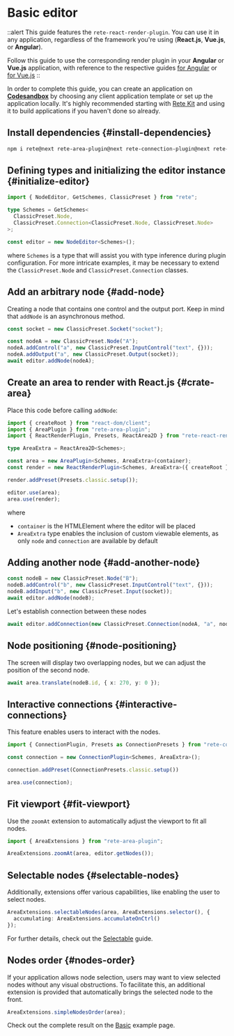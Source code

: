 # Basic editor

::alert
This guide features the `rete-react-render-plugin`. You can use it in any application, regardless of the framework you're using (**React.js**, **Vue.js**, or **Angular**).

Follow this guide to use the corresponding render plugin in your **Angular** or **Vue.js** application, with reference to the respective guides [for Angular](/docs/guides/renderers/angular) or [for Vue.js](/docs/guides/renderers/vue)
::

In order to complete this guide, you can create an application on **[Codesandbox](https://codesandbox.io)** by choosing any client application template or set up the application locally. It's highly recommended starting with [Rete Kit](/docs/development/rete-kit) and using it to build applications if you haven't done so already.

## Install dependencies {#install-dependencies}

```bash
npm i rete@next rete-area-plugin@next rete-connection-plugin@next rete-react-render-plugin@next rete-render-utils@next styled-components@next react@18 react-dom@18
```

## Defining types and initializing the editor instance {#initialize-editor}

```ts
import { NodeEditor, GetSchemes, ClassicPreset } from "rete";

type Schemes = GetSchemes<
  ClassicPreset.Node,
  ClassicPreset.Connection<ClassicPreset.Node, ClassicPreset.Node>
>;

const editor = new NodeEditor<Schemes>();
```
where `Schemes` is a type that will assist you with type inference during plugin configuration. For more intricate examples, it may be necessary to extend the `ClassicPreset.Node` and `ClassicPreset.Connection` classes.

## Add an arbitrary node {#add-node}

Creating a node that contains one control and the output port. Keep in mind that `addNode` is an asynchronous method.

```ts
const socket = new ClassicPreset.Socket("socket");

const nodeA = new ClassicPreset.Node("A");
nodeA.addControl("a", new ClassicPreset.InputControl("text", {}));
nodeA.addOutput("a", new ClassicPreset.Output(socket));
await editor.addNode(nodeA);
```


## Create an area to render with React.js {#crate-area}

Place this code before calling `addNode`:

```ts
import { createRoot } from "react-dom/client";
import { AreaPlugin } from "rete-area-plugin";
import { ReactRenderPlugin, Presets, ReactArea2D } from "rete-react-render-plugin";

type AreaExtra = ReactArea2D<Schemes>;

const area = new AreaPlugin<Schemes, AreaExtra>(container);
const render = new ReactRenderPlugin<Schemes, AreaExtra>({ createRoot });

render.addPreset(Presets.classic.setup());

editor.use(area);
area.use(render);
```
where
- `container` is the HTMLElement where the editor will be placed
- `AreaExtra` type enables the inclusion of custom viewable elements, as only `node` and `connection` are available by default

## Adding another node {#add-another-node}

```ts
const nodeB = new ClassicPreset.Node("B");
nodeB.addControl("b", new ClassicPreset.InputControl("text", {}));
nodeB.addInput("b", new ClassicPreset.Input(socket));
await editor.addNode(nodeB);
```

Let's establish connection between these nodes

```ts
await editor.addConnection(new ClassicPreset.Connection(nodeA, "a", nodeB, "b"));
```

## Node positioning {#node-positioning}

The screen will display two overlapping nodes, but we can adjust the position of the second node.

```ts
await area.translate(nodeB.id, { x: 270, y: 0 });
```

## Interactive connections {#interactive-connections}

This feature enables users to interact with the nodes.

```ts
import { ConnectionPlugin, Presets as ConnectionPresets } from "rete-connection-plugin"

const connection = new ConnectionPlugin<Schemes, AreaExtra>();

connection.addPreset(ConnectionPresets.classic.setup())

area.use(connection);
```

## Fit viewport {#fit-viewport}

Use the `zoomAt` extension to automatically adjust the viewport to fit all nodes.

```ts
import { AreaExtensions } from "rete-area-plugin";

AreaExtensions.zoomAt(area, editor.getNodes());
```

## Selectable nodes {#selectable-nodes}

Additionally, extensions offer various capabilities, like enabling the user to select nodes.

```ts
AreaExtensions.selectableNodes(area, AreaExtensions.selector(), {
  accumulating: AreaExtensions.accumulateOnCtrl()
});
```

For further details, check out the [Selectable](/docs/guides/selectable) guide.

## Nodes order {#nodes-order}

If your application allows node selection, users may want to view selected nodes without any visual obstructions. To facilitate this, an additional extension is provided that automatically brings the selected node to the front.

```ts
AreaExtensions.simpleNodesOrder(area);
```

Check out the complete result on the [Basic](/examples/basic) example page.
